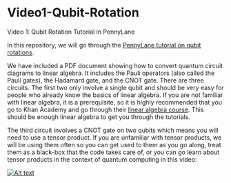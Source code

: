 # Video1-Qubit-Rotation
Video 1: Qubit Rotation Tutorial in PennyLane

In this repository, we will go through the [PennyLane tutorial on qubit rotations](https://pennylane.ai/qml/tutorial/tutorial_qubit_rotation.html). 

We have included a PDF document showing how to convert quantum circuit diagrams to linear algebra. It includes the Pauli operators (also called the Pauli gates), the Hadamard gate, and the CNOT gate. There are three circuits. The first two only involve a single qubit and should be very easy for people who already know the basics of linear algebra. If you are not familiar with linear algebra, it is a prerequisite, so it is highly recommended that you go to Khan Academy and go through their [linear algebra course](https://www.khanacademy.org/math/linear-algebra). This should be enough linear algebra to get you through the tutorials. 

The third circuit involves a CNOT gate on two qubits which means you will need to use a tensor product. If you are unfamiliar with tensor products, we will be using them often so you can get used to them as you go along, treat them as a black-box that the code takes care of, or you can go learn about tensor products in the context of quantum computing in this video:

[![Alt text](https://img.youtube.com/vi/VID/0.jpg)](https://www.youtube.com/watch?v=F_Riqjdh2oM)



